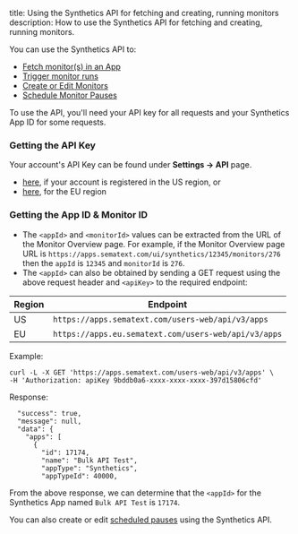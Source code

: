 title: Using the Synthetics API for fetching and creating, running monitors
description: How to use the Synthetics API for fetching and creating, running monitors.

You can use the Synthetics API to:

- [Fetch monitor(s) in an App](/docs/synthetics/monitor-overview-api)
- [Trigger monitor runs](/docs/synthetics/run-monitor-api)
- [Create or Edit Monitors](/docs/synthetics/create-edit-monitors-api)
- [Schedule Monitor Pauses](/docs/synthetics/scheduled-pauses-api)

To use the API, you'll need your API key for all requests and your Synthetics App ID for some requests.

### Getting the API Key

Your account's API Key can be found under **Settings → API** page.

- [here](https://apps.sematext.com/ui/account/api), if your account is registered in the US region, or
- [here](https://apps.eu.sematext.com/ui/account/api), for the EU region

### Getting the App ID & Monitor ID

* The `<appId>` and `<monitorId>` values can be extracted from the URL of the Monitor Overview page. For example, if the Monitor Overview page URL is `https://apps.sematext.com/ui/synthetics/12345/monitors/276` then the `appId` is `12345` and `monitorId` is `276`.
* The `<appId>` can also be obtained by sending a GET request using the above request header and `<apiKey>` to the required endpoint:

| Region | Endpoint
| --- | --- |
| US | `https://apps.sematext.com/users-web/api/v3/apps` |
| EU | `https://apps.eu.sematext.com/users-web/api/v3/apps` |

Example:
```
curl -L -X GET 'https://apps.sematext.com/users-web/api/v3/apps' \
-H 'Authorization: apiKey 9bddb0a6-xxxx-xxxx-xxxx-397d15806cfd'
```
Response:
```
  "success": true,
  "message": null,
  "data": {
    "apps": [
      {
        "id": 17174,
        "name": "Bulk API Test",
        "appType": "Synthetics",
        "appTypeId": 40000,
```
From the above response, we can determine that the `<appId>` for the Synthetics App named `Bulk API Test` is `17174`.


You can also create or edit [scheduled pauses](/docs/synthetics/scheduled-pauses/) using the Synthetics API.

